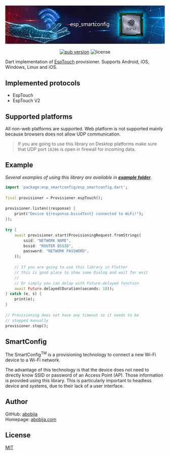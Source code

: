 <p align="center"><img src="https://github.com/abobija/esp-smartconfig-dart/raw/master/assets/img/esp_smartconfig_abstract.png" alt="esp_smartconfig" /></p>

<div align="center">
    <a href="https://pub.dev/packages/esp_smartconfig"><img src="https://img.shields.io/pub/v/esp_smartconfig?color=blue&logo=dart&style=for-the-badge" alt="pub version" /></a>
    <img src="https://img.shields.io/github/license/abobija/esp-smartconfig-dart?style=for-the-badge" alt="license" />
</div>

Dart implementation of [EspTouch](https://www.espressif.com/en/products/software/esp-touch/overview) provisioner. Supports Android, iOS, Windows, Linux and iOS.

## Implemented protocols

- EspTouch
- EspTouch V2

## Supported platforms

All non-web platforms are supported. Web platform is not supported mainly because browsers does not allow UDP communication.

> If you are going to use this library on Desktop platforms make sure that UDP port `18266` is open in firewall for incoming data.

## Example

*Several examples of using this library are available in [**example folder**](example).*

```dart
import 'package:esp_smartconfig/esp_smartconfig.dart';

final provisioner = Provisioner.espTouch();

provisioner.listen((response) {
    print("Device ${response.bssidText} connected to WiFi!");
});

try {
    await provisioner.start(ProvisioningRequest.fromStrings(
        ssid: "NETWORK NAME",
        bssid: "ROUTER BSSID",
        password: "NETWORK PASSWORD",
    ));

    // If you are going to use this library in Flutter
    // this is good place to show some Dialog and wait for exit
    //
    // Or simply you can delay with Future.delayed function
    await Future.delayed(Duration(seconds: 10));
} catch (e, s) {
    print(e);
}

// Provisioning does not have any timeout so it needs to be
// stopped manually
provisioner.stop();
```

## SmartConfig

The SmartConfig<sup>TM</sup> is a provisioning technology to connect a new Wi-Fi device to a Wi-Fi network.

The advantage of this technology is that the device does not need to directly know SSID or password of an Access Point (AP). Those information is provided using this library. This is particularly important to headless device and systems, due to their lack of a user interface.

## Author

GitHub: [abobija](https://github.com/abobija)<br>
Homepage: [abobija.com](https://abobija.com)

## License

[MIT](LICENSE)
